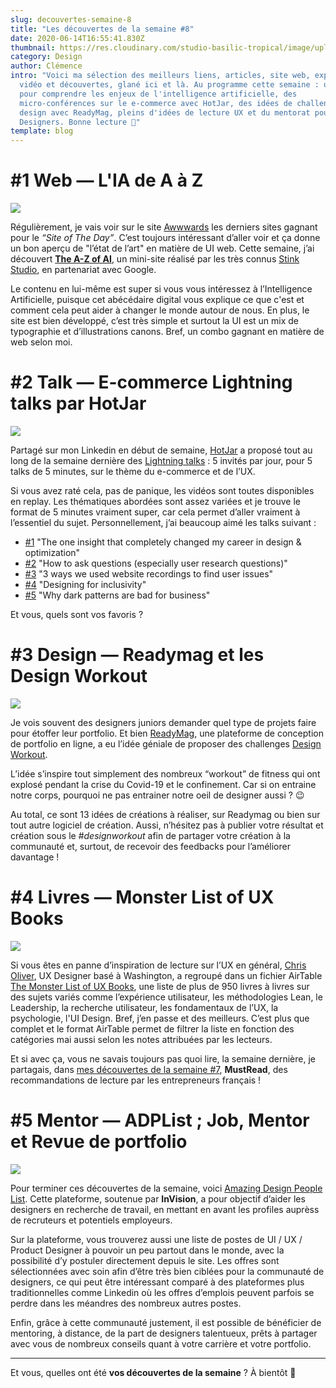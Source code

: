 ```yaml
---
slug: decouvertes-semaine-8
title: "Les découvertes de la semaine #8"
date: 2020-06-14T16:55:41.830Z
thumbnail: https://res.cloudinary.com/studio-basilic-tropical/image/upload/v1592161438/studio-basilic-tropical/008-decouvertes-semaine/IMG_8222_dlzloi.jpg
category: Design
author: Clémence
intro: "Voici ma sélection des meilleurs liens, articles, site web, expérience,
  vidéo et découvertes, glané ici et là. Au programme cette semaine : un site
  pour comprendre les enjeux de l'intelligence artificielle, des
  micro-conférences sur le e-commerce avec HotJar, des idées de challenges
  design avec ReadyMag, pleins d'idées de lecture UX et du mentorat pour les
  Designers. Bonne lecture 🍿"
template: blog
---
```

# \#1 Web — L'IA de A à Z

![](https://res.cloudinary.com/studio-basilic-tropical/image/upload/v1592156448/studio-basilic-tropical/008-decouvertes-semaine/AI-a-z-decouvertes-semaine-ui-ux_v7epp7.png)

Régulièrement, je vais voir sur le site [Awwwards](https://www.awwwards.com/) les derniers sites gagnant pour le *“Site of The Day”*. C’est toujours intéressant d’aller voir et ça donne un bon aperçu de "l’état de l’art" en matière de UI web. Cette semaine, j’ai découvert **[The A-Z of AI](https://atozofai.withgoogle.com/intl/en-US/)**, un mini-site réalisé par les très connus [Stink Studio](https://www.stinkstudios.com/), en partenariat avec Google.

Le contenu en lui-même est super si vous vous intéressez à l’Intelligence Artificielle, puisque cet abécédaire digital vous explique ce que c'est et comment cela peut aider à changer le monde autour de nous. En plus, le site est bien développé, c’est très simple et surtout la UI est un mix de typographie et d’illustrations canons. Bref, un combo gagnant en matière de web selon moi.

# \#2 Talk — E-commerce Lightning talks par HotJar

![](https://res.cloudinary.com/studio-basilic-tropical/image/upload/v1592156527/studio-basilic-tropical/008-decouvertes-semaine/hotjat-lightning-talks-e-commerce-decouvertes-semaine-ui-ux_eylp0i.png)

Partagé sur mon Linkedin en début de semaine, [HotJar](https://www.hotjar.com/) a proposé tout au long de la semaine dernière des [Lightning talks](https://lightningtalks.hotjar.com/) : 5 invités par jour, pour 5 talks de 5 minutes, sur le thème du e-commerce et de l’UX.

Si vous avez raté cela, pas de panique, les vidéos sont toutes disponibles en replay. Les thématiques abordées sont assez variées et je trouve le format de 5 minutes vraiment super, car cela permet d’aller vraiment à l’essentiel du sujet. Personnellement, j’ai beaucoup aimé les talks suivant :

* [\#1](https://lightningtalks.hotjar.com/talks/one-insight-that-completely-changed-my-career-in-design-optimization/) "The one insight that completely changed my career in design & optimization"
* [\#2](https://lightningtalks.hotjar.com/talks/how-to-ask-questions-especially-user-research-questions/) "How to ask questions (especially user research questions)"
* [\#3](https://lightningtalks.hotjar.com/talks/3-ways-we-used-website-recordings-to-find-user-issues/) "3 ways we used website recordings to find user issues"
* [\#4](https://lightningtalks.hotjar.com/talks/designing-for-inclusivity/) "Designing for inclusivity"
* [\#5](https://lightningtalks.hotjar.com/talks/paul-boag-dark-patterns/) "Why dark patterns are bad for business"

Et vous, quels sont vos favoris ?

# \#3 Design — Readymag et les Design Workout

![](https://res.cloudinary.com/studio-basilic-tropical/image/upload/v1592156441/studio-basilic-tropical/008-decouvertes-semaine/readymag-design-workout-decouvertes-semaine-ui-ux_mm8gp1.png)

Je vois souvent des designers juniors demander quel type de projets faire pour étoffer leur portfolio. Et bien [ReadyMag](https://readymag.com/), une plateforme de conception de portfolio en ligne, a eu l’idée géniale de proposer des challenges [Design Workout](https://designworkout.readymag.com/).

L’idée s’inspire tout simplement des nombreux “workout” de fitness qui ont explosé pendant la crise du Covid-19 et le confinement. Car si on entraine notre corps, pourquoi ne pas entrainer notre oeil de designer aussi ? 😉

Au total, ce sont 13 idées de créations à réaliser, sur Readymag ou bien sur tout autre logiciel de création. Aussi, n’hésitez pas à publier votre résultat et création sous le #*designworkout* afin de partager votre création à la communauté et, surtout, de recevoir des feedbacks pour l’améliorer davantage !

# \#4 Livres — Monster List of UX Books

![](https://res.cloudinary.com/studio-basilic-tropical/image/upload/v1592156473/studio-basilic-tropical/008-decouvertes-semaine/monster-list-of-ux-books-decouvertes-semaine-ui-ux_znlflf.png)

Si vous êtes en panne d’inspiration de lecture sur l’UX en général, [Chris Oliver](https://chrisoliver.co/), UX Designer basé à Washington, a regroupé dans un fichier AirTable [The Monster List of UX Books](https://airtable.com/shr8I9oWiYngztMXC/tblMYuqK7rYdWc9Du/viwgvzxe2l5jNen1G), une liste de plus de 950 livres à livres sur des sujets variés comme l’expérience utilisateur, les méthodologies Lean, le Leadership, la recherche utilisateur, les fondamentaux de l’UX, la psychologie, l'UI Design. Bref, j’en passe et des meilleurs. C’est plus que complet et le format AirTable permet de filtrer la liste en fonction des catégories mai aussi selon les notes attribuées par les lecteurs.

Et si avec ça, vous ne savais toujours pas quoi lire, la semaine dernière, je partagais, dans [mes découvertes de la semaine #7](https://studiobasilictropical.com/decouvertes-semaine-7), **MustRead**, des recommandations de lecture par les entrepreneurs français !

# \#5 Mentor — ADPList ; Job, Mentor et Revue de portfolio

![](https://res.cloudinary.com/studio-basilic-tropical/image/upload/v1592156444/studio-basilic-tropical/008-decouvertes-semaine/adplist-decouvertes-semaine-ui-ux_kwxdj9.png)

Pour terminer ces découvertes de la semaine, voici [Amazing Design People List](https://www.adplist.org/). Cette plateforme, soutenue par **InVision**, a pour objectif d’aider les designers en recherche de travail, en mettant en avant les profiles auprèss de recruteurs et potentiels employeurs.

Sur la plateforme, vous trouverez aussi une liste de postes de UI / UX / Product Designer à pouvoir un peu partout dans le monde, avec la possibilité d’y postuler directement depuis le site. Les offres sont sélectionnées avec soin afin d’être très bien ciblées pour la communauté de designers, ce qui peut être intéressant comparé à des plateformes plus traditionnelles comme Linkedin où les offres d’emplois peuvent parfois se perdre dans les méandres des nombreux autres postes.

Enfin, grâce à cette communauté justement, il est possible de bénéficier de mentoring, à distance, de la part de designers talentueux, prêts à partager avec vous de nombreux conseils quant à votre carrière et votre portfolio.

- - -

Et vous, quelles ont été **vos découvertes de la semaine** ? À bientôt 👋